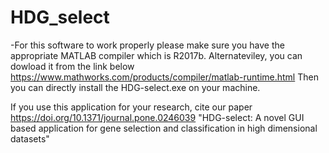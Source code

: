 # HDG_select
-For this software to work properly please make sure you have the appropriate MATLAB compiler which is R2017b. Alternateviley, you can dowload it from the link below
 https://www.mathworks.com/products/compiler/matlab-runtime.html
 Then you can directly install the HDG-select.exe on your machine.
 
 If you use this application for your research, cite our paper https://doi.org/10.1371/journal.pone.0246039 "HDG-select: A novel GUI based application for gene selection and classification in high dimensional datasets"
 
